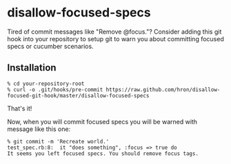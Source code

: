 disallow-focused-specs
======================

Tired of commit messages like "Remove @focus."? Consider adding this git hook
into your repository to setup git to warn you about committing focused specs or
cucumber scenarios.

Installation
------------

	% cd your-repository-root
	% curl -o .git/hooks/pre-commit https://raw.github.com/hron/disallow-focused-git-hook/master/disallow-focused-specs

That's it!

Now, when you will commit focused specs you will be warned with message like
this one:

	% git commit -m 'Recreate world.'
	test_spec.rb:8:  it "does something", :focus => true do
	It seems you left focused specs. You should remove focus tags.
